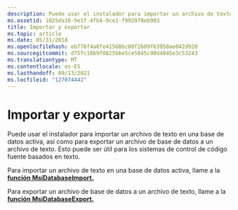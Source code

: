 ```yaml
---
description: Puede usar el instalador para importar un archivo de texto en una base de datos activa, así como para exportar un archivo de base de datos a un archivo de texto. Esto puede ser útil para los sistemas de control de código fuente basados en texto.
ms.assetid: 1025da16-9e1f-4fb4-9ce1-f992970eb903
title: Importar y exportar
ms.topic: article
ms.date: 05/31/2018
ms.openlocfilehash: eb778f4a0fe415686c80f2609f63958ae042d920
ms.sourcegitcommit: d75fc10b9f0825bbe5ce5045c90d4045e3c53243
ms.translationtype: MT
ms.contentlocale: es-ES
ms.lasthandoff: 09/13/2021
ms.locfileid: "127074442"
---
```

# <a name="importing-and-exporting"></a>Importar y exportar

Puede usar el instalador para importar un archivo de texto en una base de datos activa, así como para exportar un archivo de base de datos a un archivo de texto. Esto puede ser útil para los sistemas de control de código fuente basados en texto.

Para importar un archivo de texto en una base de datos activa, llame a la [**función MsiDatabaseImport.**](/windows/desktop/api/Msiquery/nf-msiquery-msidatabaseimporta)

Para exportar un archivo de base de datos a un archivo de texto, llame a la [**función MsiDatabaseExport.**](/windows/desktop/api/Msiquery/nf-msiquery-msidatabaseexporta)

 

 



